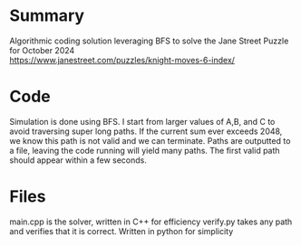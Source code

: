 # Summary
Algorithmic coding solution leveraging BFS to solve the Jane Street Puzzle for October 2024 \
https://www.janestreet.com/puzzles/knight-moves-6-index/

# Code
Simulation is done using BFS. I start from larger values of A,B, and C to avoid traversing super long paths. If the current sum ever exceeds 2048, we know this path is not valid and we can terminate.
Paths are outputted to a file, leaving the code running will yield many paths. The first valid path should appear within a few seconds. 

# Files
main.cpp is the solver, written in C++ for efficiency
verify.py takes any path and verifies that it is correct. Written in python for simplicity
